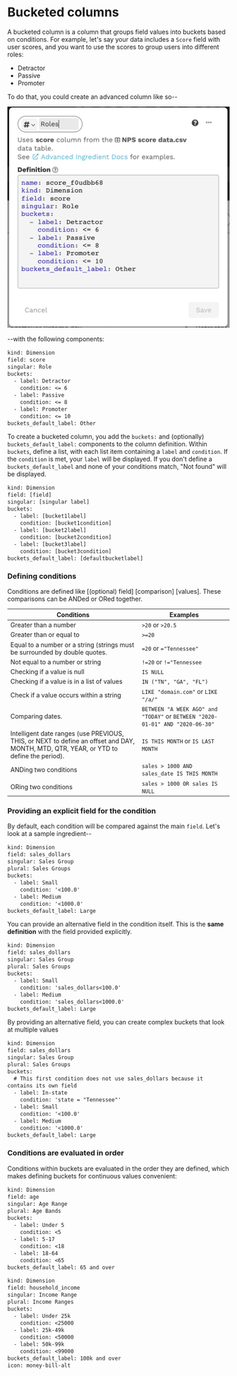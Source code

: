 # Bucketed columns

A bucketed column is a column that groups field values into buckets based on conditions. For example, let's say your data includes a `Score` field with user scores, and you want to use the scores to group users into different roles:&#x20;

* Detractor
* Passive
* Promoter

To do that, you could create an advanced column like so--

![Advanced column using buckets](<../../../.gitbook/assets/image (484).png>)

\--with the following components:

```
kind: Dimension
field: score
singular: Role
buckets:
  - label: Detractor
    condition: <= 6
  - label: Passive
    condition: <= 8
  - label: Promoter
    condition: <= 10
buckets_default_label: Other
```

To create a bucketed column, you add the `buckets:` and (optionally) `buckets_default_label:` components to the column definition. Within `buckets`, define a list, with each list item containing a `label` and `condition`. If the `condition` is met, your `label` will be displayed. If you don't define a `buckets_default_label` and none of your conditions match, "Not found" will be displayed.

```
kind: Dimension
field: [field]
singular: [singular label]
buckets:
  - label: [bucket1label]
    condition: [bucket1condition]
  - label: [bucket2label]
    condition: [bucket2condition]
  - label: [bucket3label]
    condition: [bucket3condition]
buckets_default_label: [defaultbucketlabel]
```

### Defining conditions

Conditions are defined like \[(optional) field] \[comparison] \[values]. These comparisons can be ANDed or ORed together.&#x20;

| Conditions                                                                                                                             | Examples                                                                      |
| -------------------------------------------------------------------------------------------------------------------------------------- | ----------------------------------------------------------------------------- |
| Greater than a number                                                                                                                  | `>20` or `>20.5`                                                              |
| Greater than or equal to                                                                                                               | `>=20`                                                                        |
| Equal to a number or a string (strings must be surrounded by double quotes.                                                            | `=20` or `="Tennessee"`                                                       |
| Not equal to a number or string                                                                                                        | `!=20` or `!="Tennessee`                                                      |
| Checking if a value is null                                                                                                            | `IS NULL`                                                                     |
| Checking if a value is in a list of values                                                                                             | `IN ("TN", "GA", "FL")`                                                       |
| Check if a value occurs within a string                                                                                                | `LIKE "domain.com"` or `LIKE "/a/"`                                           |
| Comparing dates.                                                                                                                       | `BETWEEN "A WEEK AGO" and "TODAY"` or `BETWEEN "2020-01-01" AND "2020-06-30"` |
| Intelligent date ranges (use PREVIOUS, THIS, or NEXT to define an offset and DAY, MONTH, MTD, QTR, YEAR, or YTD to define the period). | `IS THIS MONTH` or `IS LAST MONTH`                                            |
| ANDing two conditions                                                                                                                  |  `sales > 1000 AND sales_date IS THIS MONTH`                                  |
| ORing two conditions                                                                                                                   | `sales > 1000 OR sales IS NULL`                                               |

### Providing an explicit field for the condition

By default, each condition will be compared against the main `field`. Let's look at a sample ingredient--

```
kind: Dimension
field: sales_dollars
singular: Sales Group
plural: Sales Groups
buckets:
  - label: Small
    condition: '<100.0'
  - label: Medium
    condition: '<1000.0'
buckets_default_label: Large
```

You can provide an alternative field in the condition itself. This is the **same definition** with the field provided explicitly.

```
kind: Dimension
field: sales_dollars
singular: Sales Group
plural: Sales Groups
buckets:
  - label: Small
    condition: 'sales_dollars<100.0'
  - label: Medium
    condition: 'sales_dollars<1000.0'
buckets_default_label: Large
```

By providing an alternative field, you can create complex buckets that look at multiple values

```
kind: Dimension
field: sales_dollars
singular: Sales Group
plural: Sales Groups
buckets:
  # This first condition does not use sales_dollars because it contains its own field
  - label: In-state
    condition: 'state = "Tennessee"'
  - label: Small
    condition: '<100.0'
  - label: Medium
    condition: '<1000.0'
buckets_default_label: Large
```

### Conditions are evaluated in order

Conditions within buckets are evaluated in the order they are defined, which makes defining buckets for continuous values convenient:

```
kind: Dimension
field: age
singular: Age Range
plural: Age Bands
buckets:
  - label: Under 5
    condition: <5
  - label: 5-17
    condition: <18
  - label: 18-64
    condition: <65
buckets_default_label: 65 and over
```

```
kind: Dimension
field: household_income
singular: Income Range
plural: Income Ranges
buckets:
  - label: Under 25k
    condition: <25000
  - label: 25k-49k
    condition: <50000
  - label: 50k-99k
    condition: <99000
buckets_default_label: 100k and over
icon: money-bill-alt
```
